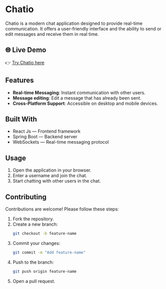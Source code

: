 # Chatio

Chatio is a modern chat application designed to provide real-time communication. It offers a user-friendly interface and the ability to send or edit messages and receive them in real time.

## 🌐 Live Demo

👉 [Try Chatio here](https://chatio-blush.vercel.app/)

## Features

- **Real-time Messaging**: Instant communication with other users.
- **Message editing**: Edit a message that has already been sent.
- **Cross-Platform Support**: Accessible on desktop and mobile devices.

## Built With
- React Js — Frontend framework
- Spring Boot — Backend server
- WebSockets — Real-time messaging protocol

## Usage

1. Open the application in your browser.
2. Enter a username and join the chat.
3. Start chatting with other users in the chat.

## Contributing

Contributions are welcome! Please follow these steps:

1. Fork the repository.
2. Create a new branch:
   ```bash
   git checkout -b feature-name
   ```
3. Commit your changes:
   ```bash
   git commit -m "Add feature-name"
   ```
4. Push to the branch:
   ```bash
   git push origin feature-name
   ```
5. Open a pull request.
